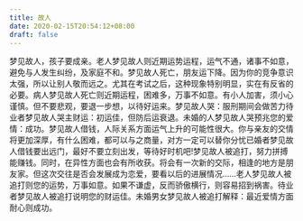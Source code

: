 ```yaml
---
title: 故人
date: 2020-02-15T20:54:12+08:00
draft: false
---
```


梦见故人，孩子要成亲。老人梦见故人则近期运势运程，运气不通，诸事不如意，避免与人发生纠纷，及家庭不和。梦见故人死亡，朋友运下降。因为你的竞争意识太强，所以让别人敬而远之。尤其在考试之后，这种现象特别明显，实在有反省的必要。病人梦见故人死亡则近期运程，困难多，万事不如意。有小人加害，须小心谨慎。但不要悲观，要退一步想，以待好运来。梦见故人哭：服刑期间会做苦力待业者梦见故人哭主财运：初运佳，但防后运衰退。未婚的人梦见故人哭预兆您的爱情：成功。梦见故人借钱，人际关系方面运气上升的可能性很大。你与亲友的交情将更加深厚，有什么困难，都可以与之商量，对方一定可以替你分忧已婚者梦见故人借钱要出远门，最好不要立刻出发，等待好时机吧!梦见故人被追打，努力拼搏能赚钱。同时，在异性方面也会有所收获。将会有一次新的交际，相逢的地方是朋友家。但这次交往是否会发展成为恋爱，要看以后的进展情况……老人梦见故人被追打则您的运势，万事如意。如果不谦虚，反而骄傲横行，则容易招到祸害。待业者梦见故人被追打说明您的财运佳。未婚男女梦见故人被追打解释：最近爱情方面耐心则成功。